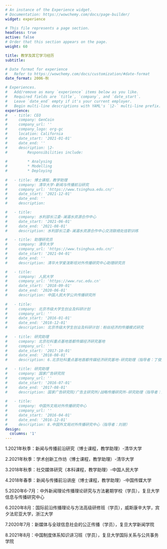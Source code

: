 ```yaml
---
# An instance of the Experience widget.
# Documentation: https://wowchemy.com/docs/page-builder/
widget: experience

# This file represents a page section.
headless: true
active: false
# Order that this section appears on the page.
weight: 60

title: 教学及其它学习经历
subtitle:

# Date format for experience
#   Refer to https://wowchemy.com/docs/customization/#date-format
date_format: 2006-秋

# Experiences.
#   Add/remove as many `experience` items below as you like.
#   Required fields are `title`, `company`, and `date_start`.
#   Leave `date_end` empty if it's your current employer.
#   Begin multi-line descriptions with YAML's `|2-` multi-line prefix.
experience:
#   - title: CEO
#     company: GenCoin
#     company_url: ''
#     company_logo: org-gc
#     location: California
#     date_start: '2021-01-01'
#     date_end: ''
#     description: |2-
#         Responsibilities include:
        
#         * Analysing
#         * Modelling
#         * Deploying
        
#   - title: 博士课程，教学助理
#     company: 清华大学-新闻与传播前沿研究
#     company_url: 'https://www.tsinghua.edu.cn/'
#     date_start: '2021-12-01'
#     date_end: ''
#     description: 

#   - title: 
#     company: 水利部长江委-澜湄水资源合作中心
#     date_start: '2021-06-01'
#     date_end: '2021-08-01'
#     description: 水利部长江委-澜湄水资源合作中心交流联络处挂职训练

#   - title: 助理研究员
#     company: 清华大学
#     company_url: 'https://www.tsinghua.edu.cn/'
#     date_start: '2021-04-01'
#     date_end: ''
#     description: 清华大学爱泼斯坦对外传播研究中心助理研究员

#   - title: 
#     company: 人民大学
#     company_url: 'https://www.ruc.edu.cn'
#     date_start: '2018-09-01'
#     date_end: '2020-06-01'
#     description: 中国人民大学公共传播研究所
  
#   - title: 
#     company: 北京市级大学生创业及科研计划
#     company_url: ''
#     date_start: '2016-01-01'
#     date_end: '2018-12-01'
#     description: 北京市级大学生创业及科研计划：粉丝经济的传播模式研究
  
#   - title: 研究助理
#     company: 北京社科重点基地首都传媒经济研究基地
#     company_url: ''
#     date_start: '2017-10-01'
#     date_end: '2018-08-01'
#     description: 6.北京社科重点基地首都传媒经济研究基地-研究助理（指导者：丁俊杰 王昕）

#   - title: 研究助理
#     company: 国家广告研究院
#     company_url: ''
#     date_start: '2016-07-01'
#     date_end: '2017-08-01'
#     description: 国家广告研究院/广告主研究所/战略传播研究所-研究助理（指导者：黄升民 杜国清）
  
#   - title: 
#     company: 中国外文局对外传播研究中心
#     company_url: ''
#     date_start: '2016-04-01'
#     date_end: '2016-12-01'
#     description: 8.中国外文局对外传播研究中心（指导者：刘朋）
design:
  columns: '1'
---
```

<!-- # 教学及其它学习经历 -->

1.2021年秋季：新闻与传播前沿研究（博士课程，教学助理）-清华大学

2.2021年秋季：学术创新工作坊（博士课程，教学助理）-清华大学

3.2018年秋季：社交媒体研究（本科课程，教学助理）-中国人民大学

4.2018年春季：新闻与传播前沿讲座（博士课程，教学助理）-中国传媒大学

5.2020年6-7月：中外新闻理论传播理论研究与方法暑期学校（学员），复旦大学信息与传播研究中心

6.2020年8月：国际前沿传播理论与方法高级研修班（学员），威斯康辛大学，宾夕法尼亚大学，浙江大学

7.2020年7月：新媒体与全球信息社会的公正传播（学员），复旦大学新闻学院

8.2021年8月：中国制度体系知识讲习班（学员），复旦大学国际关系与公共事务学院